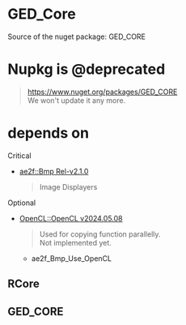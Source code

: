 # GED_Core
Source of the nuget package: GED_CORE

# Nupkg is @deprecated
> https://www.nuget.org/packages/GED_CORE  
> We won't update it any more.

# depends on
Critical
- [ae2f::Bmp Rel-v2.1.0](https://github.com/yuisanae2f/ae2f_Bmp/releases/tag/Rel-v2.1.0)
	> Image Displayers

Optional
- [OpenCL::OpenCL v2024.05.08](https://github.com/KhronosGroup/OpenCL-SDK/releases/tag/v2024.05.08)
	> Used for copying function parallelly.  
	> Not implemented yet.
	- ae2f_Bmp_Use_OpenCL

## RCore
## GED_CORE
